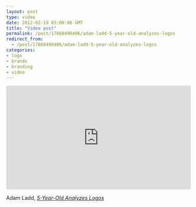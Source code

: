 ```yaml
---
layout: post
type: video
date: 2012-02-19 03:00:06 GMT
title: "Video post"
permalink: /post/17860490406/adam-ladd-5-year-old-analyzes-logos
redirect_from: 
  - /post/17860490406/adam-ladd-5-year-old-analyzes-logos
categories:
- logo
- brands
- branding
- video
---
```

<iframe width="500" height="281"  id="youtube_iframe" src="https://www.youtube.com/embed/N4t3-__3MA0?feature=oembed&amp;enablejsapi=1&amp;origin=https://safe.txmblr.com&amp;wmode=opaque" frameborder="0" allow="accelerometer; autoplay; clipboard-write; encrypted-media; gyroscope; picture-in-picture" allowfullscreen title="Fresh Impressions on Brandmarks (from my 5-year-old)"></iframe>

Adam Ladd, <i><a href="http://www.ladd-design.com/ladd--fresh-impressions-on-brandmarks-(from-my-5-year-old).html">5-Year-Old Analyzes Logos</a></i>